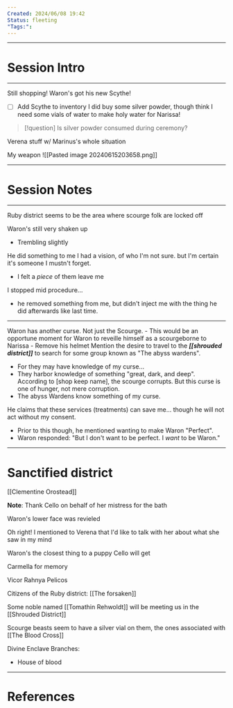 ```yaml
---
Created: 2024/06/08 19:42
Status: fleeting
"Tags:":
---
```


---
# Session Intro
---
Still shopping!
Waron's got his new Scythe!
- [ ] Add Scythe to inventory
I did buy some silver powder, though think I need some vials of water to make holy water for Narissa!
> [!question] Is silver powder consumed during ceremony?

Verena stuff w/ Marinus's whole situation

My weapon ![[Pasted image 20240615203658.png]]

---
# Session Notes
---
Ruby district seems to be the area where scourge folk are locked off

Waron's still very shaken up
- Trembling slightly

He did something to me
I had a vision, of who I'm not sure. but I'm certain it's someone I mustn't forget.
- I felt a *piece* of them leave me

I stopped mid procedure...
- he removed something from me, but didn't inject me with the thing he did afterwards like last time.
---

Waron has another curse. Not just the Scourge.
	- This would be an opportune moment for Waron to reveille himself as a scourgeborne to Narissa
		- Remove his helmet
Mention the desire to travel to the ***[[shrouded district]]*** to search for some group known as "The abyss wardens".
- For they may have knowledge of my curse...
- They harbor knowledge of something "great, dark, and deep".
According to [shop keep name], the scourge corrupts. But this curse is one of hunger, not mere corruption. 
- The abyss Wardens know something of my curse.

He claims that these services (treatments) can save me... though he will not act without my consent.
- Prior to this though, he mentioned wanting to make Waron "Perfect".
- Waron responded: "But I don't want to be perfect. I *want* to be Waron."
---
# Sanctified district
[[Clementine Orostead]]

**Note**: Thank Cello on behalf of her mistress for the bath

Waron's lower face was revieled

Oh right! I mentioned to Verena that I'd like to talk with her about what she saw in my mind

Waron's the closest thing to a puppy Cello will get

Carmella for memory

Vicor Rahnya Pelicos

Citizens of the Ruby district: [[The forsaken]]

Some noble named [[Tomathin Rehwoldt]] will be meeting us in the [[Shrouded District]]

Scourge beasts seem to have a silver vial on them, the ones associated with [[The Blood Cross]]

Divine Enclave Branches:
- House of blood
---
# References